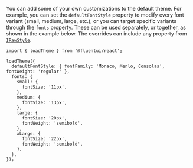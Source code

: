 You can add some of your own customizations to the default theme.
For example, you can set the `defaultFontStyle` property to modify every font variant
(small, medium, large, etc.), or you can target specific variants through the `fonts` property.
These can be used separately, or together, as shown in the example below.
The overrides can include any property from [`IRawStyle`](#/controls/web/references/irawstyle).

```tsx
import { loadTheme } from '@fluentui/react';

loadTheme({
  defaultFontStyle: { fontFamily: 'Monaco, Menlo, Consolas', fontWeight: 'regular' },
  fonts: {
    small: {
      fontSize: '11px',
    },
    medium: {
      fontSize: '13px',
    },
    large: {
      fontSize: '20px',
      fontWeight: 'semibold',
    },
    xLarge: {
      fontSize: '22px',
      fontWeight: 'semibold',
    },
  },
});
```
